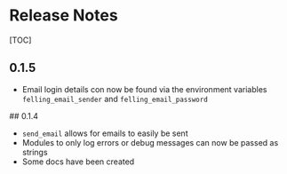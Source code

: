 # Release Notes

[TOC]

## 0.1.5
* Email login details con now be found via the environment variables `felling_email_sender` and `felling_email_password`

## 0.1.4
*   `send_email` allows for emails to easily be sent
*   Modules to only log errors or debug messages can now be passed as strings
*   Some docs have been created
